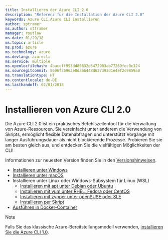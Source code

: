 ```yaml
---
title: Installieren der Azure CLI 2.0
description: "Referenz für die Installation der Azure CLI 2.0"
keywords: Azure CLI,Azure CLI installieren
author: sptramer
ms.author: sttramer
manager: routlaw
ms.date: 01/29/18
ms.topic: article
ms.prod: azure
ms.technology: azure
ms.devlang: azurecli
ms.service: multiple
ms.openlocfilehash: 4baccff993dd80832e5472903ab77269fec0c324
ms.sourcegitcommit: 8606f36963e8daa6448d637393d1e4ef2c9859a0
ms.translationtype: HT
ms.contentlocale: de-DE
ms.lasthandoff: 02/01/2018
---
```

# <a name="install-azure-cli-20"></a>Installieren von Azure CLI 2.0

Die Azure CLI 2.0 ist ein praktisches Befehlszeilentool für die Verwaltung von Azure-Ressourcen. Sie vereinfacht unter anderem die Verwendung von Skripts, ermöglicht flexible Datenabfragen und unterstützt Vorgänge mit langer Ausführungsdauer als nicht blockierende Prozesse. Probieren Sie sie am besten gleich aus, und entdecken Sie die vielfältigen Möglichkeiten der CLI!

Informationen zur neuesten Version finden Sie in den [Versionshinweisen](release-notes-azure-cli.md).

* [Installieren unter Windows](install-azure-cli-windows.md)
* [Installieren unter macOS](install-azure-cli-macos.md)
* Installieren unter Linux oder Windows-Subsystem für Linux (WSL)
  * [Installieren mit apt unter Debian oder Ubuntu](install-azure-cli-apt.md)
  * [Installieren mit yum unter RHEL, Fedora oder CentOS ](install-azure-cli-yum.md)
  * [Installieren mit zypper unter openSUSE oder SLE ](install-azure-cli-zypper.md)
  * [Installieren per Skript](install-azure-cli-linux.md)
* [Ausführen in Docker-Container](run-azure-cli-docker.md)

> [!NOTE]
> Falls Sie das klassische Azure-Bereitstellungsmodell verwenden, [installieren Sie die Azure CLI 1.0](/azure/cli-install-nodejs).

